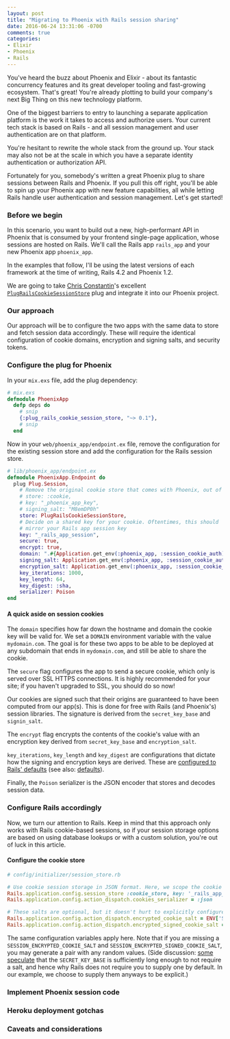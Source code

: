 ```yaml
---
layout: post
title: "Migrating to Phoenix with Rails session sharing"
date: 2016-06-24 13:31:06 -0700
comments: true
categories:
- Elixir
- Phoenix
- Rails
---
```


You've heard the buzz about Phoenix and Elixir - about its fantastic concurrency features and its great developer tooling and fast-growing ecosystem. That's great! You're already plotting to build your company's next Big Thing on this new technology platform.

One of the biggest barriers to entry to launching a separate application platform is the work it takes to access and authorize users. Your current tech stack is based on Rails - and all session management and user authentication are on that platform.

You're hesitant to rewrite the whole stack from the ground up. Your stack may also not be at the scale in which you have a separate identity authentication or authorization API.

Fortunately for you, somebody's written a great Phoenix plug to share sessions between Rails and Phoenix. If you pull this off right, you'll be able to spin up your Phoenix app with new feature capabilities, all while letting Rails handle user authentication and session management. Let's get started!

### Before we begin

In this scenario, you want to build out a new, high-performant API in Phoenix that is consumed by your frontend single-page application, whose sessions are hosted on Rails. We'll call the Rails app `rails_app` and your new Phoenix app `phoenix_app`.

In the examples that follow, I'll be using the latest versions of each framework at the time of writing, Rails 4.2 and Phoenix 1.2.

We are going to take [Chris Constantin](https://github.com/cconstantin)'s excellent [`PlugRailsCookieSessionStore`](https://github.com/cconstantin/plug_rails_cookie_session_store) plug and integrate it into our Phoenix project.

### Our approach

Our approach will be to configure the two apps with the same data to store and fetch session data accordingly. These will require the identical configuration of cookie domains, encryption and signing salts, and security tokens.

### Configure the plug for Phoenix

In your `mix.exs` file, add the plug dependency:

```elixir
# mix.exs
defmodule PhoenixApp
  defp deps do
    # snip
    {:plug_rails_cookie_session_store, "~> 0.1"},
    # snip
  end
```

Now in your `web/phoenix_app/endpoint.ex` file, remove the configuration for the existing session store and add the configuration for the Rails session store.

```elixir
# lib/phoenix_app/endpoint.ex
defmodule PhoenixApp.Endpoint do
  plug Plug.Session,
    # Remove the original cookie store that comes with Phoenix, out of the box.
    # store: :cookie,
    # key: "_phoenix_app_key",
    # signing_salt: "M8emDP0h"
    store: PlugRailsCookieSessionStore,
    # Decide on a shared key for your cookie. Oftentimes, this should
    # mirror your Rails app session key
    key: "_rails_app_session",
    secure: true,
    encrypt: true,
    domain: ".#{Application.get_env(:phoenix_app, :session_cookie_auth).domain}",
    signing_salt: Application.get_env(:phoenix_app, :session_cookie_auth).signing_salt,
    encryption_salt: Application.get_env(:phoenix_app, :session_cookie_auth).encryption_salt,
    key_iterations: 1000,
    key_length: 64,
    key_digest: :sha,
    serializer: Poison
end
```

#### A quick aside on session cookies

The `domain` specifies how far down the hostname and domain the cookie key will be valid for. We set a `DOMAIN` environment variable with the value
`mydomain.com`. The goal is for these two apps to be able to be deployed at any subdomain that ends in `mydomain.com`, and still be able to share the cookie.

The `secure` flag configures the app to send a secure cookie, which only is served over SSL HTTPS connections. It is highly recommended for your site; if you haven't upgraded to SSL, you should do so now!

Our cookies are signed such that their origins are guaranteed to have been computed from our app(s). This is done for free with Rails (and Phoenix's) session libraries. The signature is derived from the `secret_key_base` and `signin_salt`.

The `encrypt` flag encrypts the contents of the cookie's value with an encryption key derived from `secret_key_base` and `encryption_salt`.

`key_iterations`, `key_length` and `key_digest` are configurations that dictate how the signing and encryption keys are derived. These are [configured to Rails' defaults](https://github.com/rails/rails/blob/4-2-stable/railties/lib/rails/application.rb) (see also: [defaults](https://github.com/rails/rails/blob/4-2-stable/activesupport/lib/active_support/key_generator.rb)).

Finally, the `Poison` serializer is the JSON encoder that stores and decodes session data.

### Configure Rails accordingly

Now, we turn our attention to Rails. Keep in mind that this approach only works with Rails cookie-based sessions, so if your session storage options are based on using database lookups or with a custom solution, you're out of luck in this article.

#### Configure the cookie store

```ruby
# config/initializer/session_store.rb

# Use cookie session storage in JSON format. Here, we scope the cookie to the root domain.
Rails.application.config.session_store :cookie_store, key: '_rails_app_session', domain: ".#{ENV['DOMAIN']}"
Rails.application.config.action_dispatch.cookies_serializer = :json

# These salts are optional, but it doesn't hurt to explicitly configure them the same between the two apps.
Rails.application.config.action_dispatch.encrypted_cookie_salt = ENV['SESSION_ENCRYPTED_COOKIE_SALT']
Rails.application.config.action_dispatch.encrypted_signed_cookie_salt = ENV['SESSION_ENCRYPTED_SIGNED_COOKIE_SALT']
```

The same configuration variables apply here. Note that if you are missing a `SESSION_ENCRYPTED_COOKIE_SALT` and `SESSION_ENCRYPTED_SIGNED_COOKIE_SALT`, you may generate a pair with any random values. (Side discussion: [some speculate](http://nipperlabs.com/rails-secretkeybase) that the `SECRET_KEY_BASE` is sufficiently long enough to not require a salt, and hence why Rails does not require you to supply one by default. In our example, we choose to supply them anyways to be explicit.)

### Implement Phoenix session code

### Heroku deployment gotchas

### Caveats and considerations
